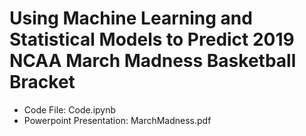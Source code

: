 # Using Machine Learning and Statistical Models to Predict 2019 NCAA March Madness Basketball Bracket

- Code File: Code.ipynb
- Powerpoint Presentation: MarchMadness.pdf

